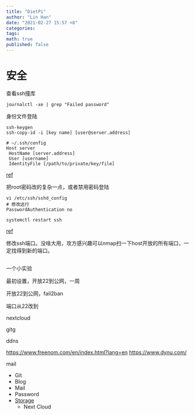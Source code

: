 ```yaml
---
title: "DietPi"
author: "Lin Han"
date: "2021-02-27 15:57 +8"
categories:
tags:
math: true
published: false
---
```


# 安全

查看ssh撞库

```shell
journalctl -xe | grep "Failed password"
```

身份文件登陆

```shell
ssh-keygen
ssh-copy-id -i [key name] [user@server.address]

# ~/.ssh/config
Host server
 HostName [server.address]
 User [username]
 IdentityFile [/path/to/private/key/file]
```

[ref](https://www.hostinger.com/tutorials/how-to-setup-passwordless-ssh/)



把root密码改的复杂一点，或者禁用密码登陆

```shell
vi /etc/ssh/sshd_config
# 修改这行
PasswordAuthentication no

systemctl restart ssh
```

[ref](https://linuxhandbook.com/ssh-disable-password-authentication/)

修改ssh端口。没啥大用，攻方感兴趣可以nmap扫一下host开放的所有端口，一定找得到新的端口。

```shell

```



一个小实验



最初设置，开放22到公网，一周



开放22到公网，fail2ban



端口从22改到







nextcloud

gitg

ddns

https://www.freenom.com/en/index.html?lang=en
https://www.dynu.com/

mail

- Git
- Blog
- Mail
- Password
- [Storage](https://www.tecmint.com/free-open-source-cloud-storage-tools-for-linux/)
  - Next Cloud
